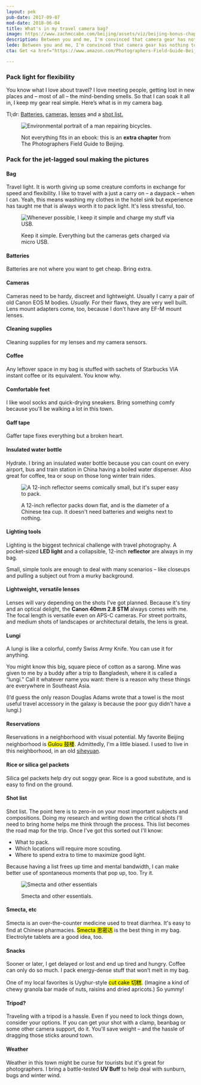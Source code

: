```yaml
---
layout: pek
pub-date: 2017-09-07
mod-date: 2018-06-04
title: What's in my travel camera bag?
image: https://www.zachmccabe.com/beijing/assets/viz/beijing-bonus-chapter-250.png
description: Between you and me, I'm convinced that camera gear has nothing to do with good travel photography.
lede: Between you and me, I'm convinced that camera gear has nothing to do with good travel photography.
cta: Get <a href="https://www.amazon.com/Photographers-Field-Guide-Beijing-McCabe-ebook/dp/B072FVKP45/" alt="Get your copy on Amazon">The Field Guide</a> for more on dealing with smog, dust storms and tips on the best locations for capturing Beijing's seasons. And remember, wherever you are, bad weather makes better pictures.

---
```


### Pack light for flexibility

You know what I love about travel? I love meeting people, getting lost in new places and – most of all – the mind-bending smells. So that I can soak it all in, I keep my gear real simple. Here’s what is in my camera bag.

Tl;dr: [Batteries,](https://www.zachmccabe.com/beijing/my_bag.html#batteries) [cameras,](https://www.zachmccabe.com/beijing/my_bag.html#cameras) [lenses](https://www.zachmccabe.com/beijing/my_bag.html#lenses) and a [shot list.](https://www.zachmccabe.com/beijing/my_bag.html#shot-list)

<figure>
  <img class="vizdot" src="https://www.zachmccabe.com/beijing/assets/viz/hero/bw-bike-repair-1k.jpg" alt="Environmental portrait of a man repairing bicycles." />
  <figcaption>
    <p>Not everything fits in an ebook: this is an <b>extra chapter</b> from The Photographers Field Guide to Beijing.</p>
  </figcaption>
</figure>


### Pack for the jet-lagged soul making the pictures

#### Bag
Travel light. It is worth giving up some creature comforts in exchange for speed and flexibility. I like to travel with a just a carry on – a daypack – when I can. Yeah, this means washing my clothes in the hotel sink but experience has taught me that is always worth it to pack light. It's less stressful, too.

<figure>
  <img class="vizproof" src="https://www.zachmccabe.com/beijing/assets/viz/proof/bw-usb-1k.jpg" alt="Whenever possible, I keep it simple and charge my stuff via USB." />
  <figcaption>
    <p>Keep it simple. Everything but the cameras gets charged via micro USB.</p>
  </figcaption>
</figure>


#### Batteries

<span id="batteries">Batteries</span> are not where you want to get cheap. Bring extra.

<!--
<figure>
  <img class="vizproof" src="https://www.zachmccabe.com/beijing/assets/viz/proof/bw-eos-m-1k.jpg" alt="My cameras." />
  <figcaption>
    <p>Why bring 2 camera bodies? Like I mention in the book, you've gotta have a backup.</p>
  </figcaption>
</figure>
-->

#### Cameras

<span id="cameras">Cameras</span> need to be hardy, discreet and lightweight. Usually I carry a pair of old Canon EOS M bodies. _Usually._ For their flaws, they are very well built. Lens mount adapters come, too, because I don't have any EF-M mount lenses.

#### Cleaning supplies

Cleaning supplies for my lenses and my camera sensors.

#### Coffee

Any leftover space in my bag is stuffed with sachets of Starbucks VIA instant coffee or its equivalent. You know why.

#### Comfortable feet

I like wool socks and quick-drying sneakers. Bring something comfy because you'll be walking a lot in this town.

#### Gaff tape

Gaffer tape fixes everything but a broken heart.

#### Insulated water bottle

Hydrate. I bring an insulated water bottle because you can count on every airport, bus and train station in China having a boiled water dispenser. Also great for coffee, tea or soup on those long winter train rides.


<figure>
  <img class="vizproof" src="https://www.zachmccabe.com/beijing/assets/viz/proof/bw-reflector-1k.jpg" alt="A 12-inch reflector seems comically small, but it's super easy to pack." />
  <figcaption>
    <p>A 12-inch reflector packs down flat, and is the diameter of a Chinese tea cup. It doesn't need batteries and weighs next to nothing.</p>
  </figcaption>
</figure>


#### Lighting tools

Lighting is the biggest technical challenge with travel photography. A pocket-sized **LED light**  and a collapsible, 12-inch **reflector** are always in my bag.

Small, simple tools are enough to deal with many scenarios – like closeups and pulling a subject out from a murky background.


#### Lightweight, versatile lenses

<span id="lenses">Lenses</span> will vary depending on the shots I've got planned. Because it's tiny and an optical delight, the **Canon 40mm 2.8 STM** always comes with me. The focal length is versatile even on APS-C cameras. For street portraits, and medium shots of landscapes or architectural details, the lens is great.

#### Lungi

A lungi is like a colorful, comfy Swiss Army Knife. You can use it for anything.

You might know this big, square piece of cotton as a sarong. Mine was given to me by a buddy after a trip to Bangladesh, where it is called a “lungi.” Call it whatever name you want: there is a reason why these things are everywhere in Southeast Asia.

(I’d guess the only reason Douglas Adams wrote that a towel is the most useful travel accessory in the galaxy is because the poor guy didn’t have a lungi.)

#### Reservations

Reservations in a neighborhood with visual potential. My favorite Beijing neighborhood is <mark>Gulou <span lang="zh">鼓楼</span></mark>. Admittedly, I'm a little biased. I used to live in this neighborhood, in an old [siheyuan](https://en.wikipedia.org/wiki/Siheyuan).

#### Rice or silica gel packets

Silica gel packets help dry out soggy gear. Rice is a good substitute, and is easy to find on the ground.

#### Shot list

<span id="shot-list">Shot list</span>. The point here is to zero-in on your most important subjects and compositions. Doing my research and writing down the critical shots I'll need to bring home helps me think through the process. This list becomes the road map for the trip. Once I've got this sorted out I'll know:

* What to pack.
* Which locations will require more scouting.
* Where to spend extra to time to maximize good light.

Because having a list frees up time and mental bandwidth, I can make better use of spontaneous moments that pop up, too. Try it.


<figure>
  <img class="vizproof" src="https://www.zachmccabe.com/beijing/assets/viz/proof/bw-smecta-1k.jpg" alt="Smecta and other essentials" />
  <figcaption>
    <p>Smecta and other essentials.</p>
  </figcaption>
</figure>


#### Smecta, etc

Smecta is an over-the-counter medicine used to treat diarrhea. It's easy to find at Chinese pharmacies. <mark>Smecta <span lang="zh">思密达</span></mark> is the best thing in my bag. Electrolyte tablets are a good idea, too.


#### Snacks

Sooner or later, I get delayed or lost and end up tired and hungry. Coffee can only do so much. I pack  energy-dense stuff that won’t melt in my bag.

One of my local favorites is Uyghur-style <mark>cut cake <span lang="zh">切糕</span></mark>. (Imagine a kind of chewy granola bar made of nuts, raisins and dried apricots.) So yummy!


#### Tripod?

Traveling with a tripod is a hassle. Even if you need to lock things down, consider your options. If you can get your shot with a clamp, beanbag or some other camera support, do it. You'll save weight – and the hassle of dragging those sticks around town.


#### Weather

Weather in this town might be curse for tourists but it's great for photographers. I bring a battle-tested **UV Buff** to help deal with sunburn, bugs and winter wind.
